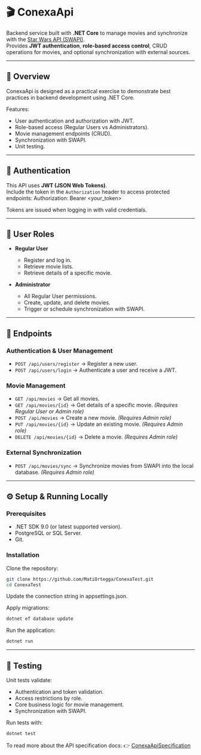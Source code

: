 # 🎬 ConexaApi

Backend service built with **.NET Core** to manage movies and synchronize with the [Star Wars API (SWAPI)](https://www.swapi.tech/).  
Provides **JWT authentication**, **role-based access control**, CRUD operations for movies, and optional synchronization with external sources.

---

## 📖 Overview
ConexaApi is designed as a practical exercise to demonstrate best practices in backend development using .NET Core.

Features:
- User authentication and authorization with JWT.
- Role-based access (Regular Users vs Administrators).
- Movie management endpoints (CRUD).
- Synchronization with SWAPI.
- Unit testing.  
---

## 🔑 Authentication
This API uses **JWT (JSON Web Tokens)**.  
Include the token in the `Authorization` header to access protected endpoints:
Authorization: Bearer <your_token>

Tokens are issued when logging in with valid credentials.

---

## 👥 User Roles
- **Regular User**
  - Register and log in.
  - Retrieve movie lists.
  - Retrieve details of a specific movie.

- **Administrator**
  - All Regular User permissions.
  - Create, update, and delete movies.
  - Trigger or schedule synchronization with SWAPI.

---

## 🚀 Endpoints

### Authentication & User Management
- `POST /api/users/register` → Register a new user.
- `POST /api/users/login` → Authenticate a user and receive a JWT.

### Movie Management
- `GET /api/movies` → Get all movies.
- `GET /api/movies/{id}` → Get details of a specific movie. *(Requires Regular User or Admin role)*  
- `POST /api/movies` → Create a new movie. *(Requires Admin role)*  
- `PUT /api/movies/{id}` → Update an existing movie. *(Requires Admin role)*  
- `DELETE /api/movies/{id}` → Delete a movie. *(Requires Admin role)*  

### External Synchronization
- `POST /api/movies/sync` → Synchronize movies from SWAPI into the local database. *(Requires Admin role)*  

---

## ⚙️ Setup & Running Locally

### Prerequisites
- .NET SDK 9.0 (or latest supported version).
- PostgreSQL or SQL Server.
- Git.

### Installation

Clone the repository:
```bash
git clone https://github.com/MatiOrtegga/ConexaTest.git
cd ConexaTest
```
Update the connection string in appsettings.json.

Apply migrations:
```bash
dotnet ef database update
```
Run the application:
```bash
dotnet run
```
---

## 🧪 Testing
Unit tests validate:
- Authentication and token validation.
- Access restrictions by role.
- Core business logic for movie management.
- Synchronization with SWAPI.

Run tests with:
```bash
dotnet test
```

To read more about the API specification docs: 👉 [ConexaApiSpecification](https://app.theneo.io/c57a68a3-a4b2-43bc-a23e-7b8315f3d085/conexaapi)
